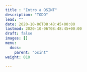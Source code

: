 ```yaml
---
title : "Intro a OSINT"
description: "TODO"
lead: ""
date: 2020-10-06T08:48:45+00:00
lastmod: 2020-10-06T08:48:45+00:00
draft: false
images: []
menu:
  docs:
    parent: "osint"
weight: 010

---
```

